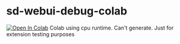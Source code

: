 # sd-webui-debug-colab
[![Open In Colab](https://colab.research.google.com/assets/colab-badge.svg)](https://colab.research.google.com/github/etherealxx/sd-webui-debug-colab/blob/main/debug_webui_colab.ipynb)
Colab using cpu runtime. Can't generate. Just for extension testing purposes
